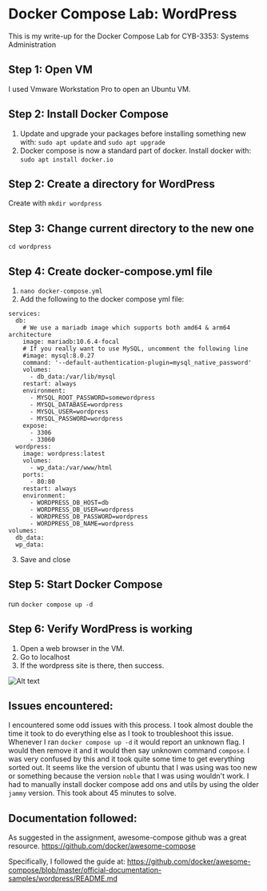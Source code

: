 # Docker Compose Lab: WordPress
This is my write-up for the Docker Compose Lab for CYB-3353: Systems Administration

## Step 1: Open VM
I used Vmware Workstation Pro to open an Ubuntu VM.

## Step 2: Install Docker Compose
1. Update and upgrade your packages before installing something new with:
```sudo apt update``` and ```sudo apt upgrade```
2. Docker compose is now a standard part of docker. Install docker with:
```sudo apt install docker.io```

## Step 2: Create a directory for WordPress
Create with
```mkdir wordpress```

## Step 3: Change current directory to the new one
```cd wordpress```

## Step 4: Create docker-compose.yml file
1. ```nano docker-compose.yml```
2. Add the following to the docker compose yml file:
```
services:
  db:
    # We use a mariadb image which supports both amd64 & arm64 architecture
    image: mariadb:10.6.4-focal
    # If you really want to use MySQL, uncomment the following line
    #image: mysql:8.0.27
    command: '--default-authentication-plugin=mysql_native_password'
    volumes:
      - db_data:/var/lib/mysql
    restart: always
    environment:
      - MYSQL_ROOT_PASSWORD=somewordpress
      - MYSQL_DATABASE=wordpress
      - MYSQL_USER=wordpress
      - MYSQL_PASSWORD=wordpress
    expose:
      - 3306
      - 33060
  wordpress:
    image: wordpress:latest
    volumes:
      - wp_data:/var/www/html
    ports:
      - 80:80
    restart: always
    environment:
      - WORDPRESS_DB_HOST=db
      - WORDPRESS_DB_USER=wordpress
      - WORDPRESS_DB_PASSWORD=wordpress
      - WORDPRESS_DB_NAME=wordpress
volumes:
  db_data:
  wp_data:
  ```
  3. Save and close

  ## Step 5: Start Docker Compose
  run
  ```docker compose up -d```

  ## Step 6: Verify WordPress is working
  1. Open a web browser in the VM.
  2. Go to localhost
  3. If the wordpress site is there, then success.   
  

  ![Alt text](images/docker-compose/wordpress.png "optional title")

  ## Issues encountered:
  I encountered some odd issues with this process. I took almost double the time it took to do everything else as I took to troubleshoot this issue. Whenever I ran ```docker compose up -d``` it would report an unknown flag. I would then remove it and it would then say unknown command `compose`. I was very confused by this and it took quite some time to get everything sorted out. It seems like the version of ubuntu that I was using was too new or something because the version `noble` that I was using wouldn't work. I had to manually install docker compose add ons and utils by using the older `jammy` version. This took about 45 minutes to solve.

  ## Documentation followed:
  As suggested in the assignment, awesome-compose github was a great resource. https://github.com/docker/awesome-compose

  Specifically, I followed the guide at:
  https://github.com/docker/awesome-compose/blob/master/official-documentation-samples/wordpress/README.md